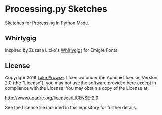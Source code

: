 # Processing.py Sketches

Sketches for [Processing](https://processing.org/) in Python Mode.

## Whirlygig

Inspired by Zuzana Licko's [Whirlygigs](https://www.emigre.com/Fonts/Whirligig) for Emigre Fonts

## License

Copyright 2019 [Luke Prowse](http://twitter.com/luke_prowse). Licensed under the Apache License, Version 2.0 (the "License"); you may not use the software provided here except in compliance with the License. You may obtain a copy of the License at

http://www.apache.org/licenses/LICENSE-2.0

See the License file included in this repository for further details.
